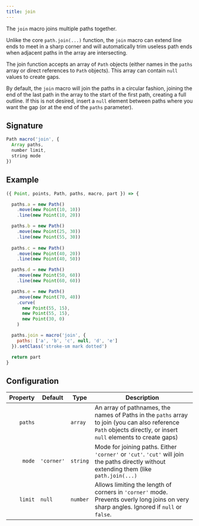 ```yaml
---
title: join
---
```


The `join` macro joins multiple paths together. 

Unlike the core `path.join(...)` function, the `join` macro can extend line ends to meet in a sharp corner and will automatically
trim useless path ends when adjacent paths in the array are intersecting.

The join function accepts an array of `Path` objects 
(either names in the `paths` array or direct references to `Path` objects).
This array can contain `null` values to create gaps.

By default, the `join` macro will join the paths in a circular fashion, joining the end
of the last path in the array to the start of the first path, creating a full outline. 
If this is not desired, insert a `null` element between paths where you want the gap
(or at the end of the `paths` parameter). 

## Signature

```js
Path macro('join', {
  Array paths,
  number limit,
  string mode
})
```

## Example

<Example caption="An example of the join macro">

```js
({ Point, points, Path, paths, macro, part }) => {

  paths.a = new Path()
    .move(new Point(10, 10))
    .line(new Point(10, 20))

  paths.b = new Path()
    .move(new Point(25, 30))
    .line(new Point(55, 30))
  
  paths.c = new Path()
    .move(new Point(40, 20))
    .line(new Point(40, 50))

  paths.d = new Path()
    .move(new Point(50, 60))
    .line(new Point(60, 60))

  paths.e = new Path()
    .move(new Point(70, 40))
    .curve(
      new Point(55, 15), 
      new Point(55, 15), 
      new Point(30, 0)
    )

  paths.join = macro('join', {
    paths: ['a', 'b', 'c', null, 'd', 'e']
  }).setClass('stroke-sm mark dotted')

  return part
}
```
</Example>

## Configuration

| Property     | Default    | Type       | Description |
|-------------:|------------|------------|-------------|
| `paths`      |            | `array`    | An array of pathnames, the names of Paths in the `paths` array to join (you can also reference `Path` objects directly, or insert `null` elements to create gaps) |
| `mode`       | `'corner'` | `string`   | Mode for joining paths. Either `'corner'` or `'cut'`. `'cut'` will join the paths directly without extending them (like `path.join(...)`|
| `limit`      | `null`     | `number`   | Allows limiting the length of corners in `'corner'` mode. Prevents overly long joins on very sharp angles. Ignored if `null` or `false`. |

